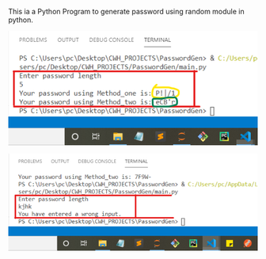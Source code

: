This ia a Python Program to generate password using random module in python.


![Result](https://github.com/nootz1999/Learning/blob/main/PythonPasswordGenerator/PG_one.png)


![Result](https://github.com/nootz1999/Learning/blob/main/PythonPasswordGenerator/PG_two.png)
